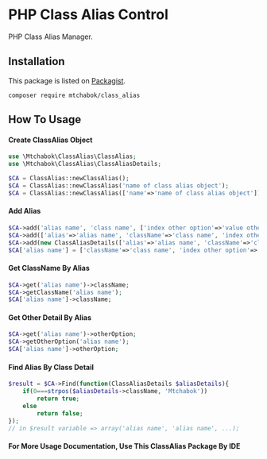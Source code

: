 # PHP Class Alias Control
PHP Class Alias Manager.

Installation
------------
This package is listed on [Packagist](https://packagist.org/packages/mtchabok/class_alias).
```
composer require mtchabok/class_alias
```

How To Usage
------------

#### Create ClassAlias Object ####
```php
use \Mtchabok\ClassAlias\ClassAlias;
use \Mtchabok\ClassAlias\ClassAliasDetails;

$CA = ClassAlias::newClassAlias();
$CA = ClassAlias::newClassAlias('name of class alias object');
$CA = ClassAlias::newClassAlias(['name'=>'name of class alias object']);
```

#### Add Alias ####
```php
$CA->add('alias name', 'class name', ['index other option'=>'value other option', ]);
$CA->add(['alias'=>'alias name', 'className'=>'class name', 'index other option'=>'value other option', ]);
$CA->add(new ClassAliasDetails(['alias'=>'alias name', 'className'=>'class name', 'index other option'=>'value other option', ]));
$CA['alias name'] = ['className'=>'class name', 'index other option'=>'value other option',];
```

#### Get ClassName By Alias ####
```php
$CA->get('alias name')->className;
$CA->getClassName('alias name');
$CA['alias name']->className;
```

#### Get Other Detail By Alias ####
```php
$CA->get('alias name')->otherOption;
$CA->getOtherOption('alias name');
$CA['alias name']->otherOption;
```

#### Find Alias By Class Detail ####
```php
$result = $CA->Find(function(ClassAliasDetails $aliasDetails){
    if(0===strpos($aliasDetails->className, 'Mtchabok'))
        return true;
    else
        return false;
});
// in $result variable => array('alias name', 'alias name', ...);
```


#### For More Usage Documentation, Use This ClassAlias Package By IDE ####
